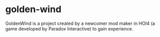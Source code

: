 # golden-wind
GoldenWind is a project created by a newcomer mod maker in HOI4 (a game developed by Paradox Interactive) to gain experience.
